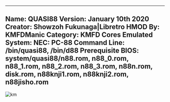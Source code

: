 -----------------------
Name: QUASI88
Version: January 10th 2020
Creator: Showzoh Fukunaga|Libretro
HMOD By: KMFDManic
Category: KMFD Cores
Emulated System: NEC: PC-88
Command Line: /bin/quasi88, /bin/d88
Prerequisite BIOS: system/quasi88/n88.rom, n88_0.rom, n88_1.rom, n88_2.rom, n88_3.rom, n88n.rom, disk.rom, n88knji1.rom, n88knji2.rom, n88jisho.rom
-----------------------
![km](https://i.imgur.com/gbavJOA.png)
